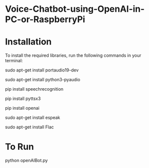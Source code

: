 # Voice-Chatbot-using-OpenAI-in-PC-or-RaspberryPi

# Installation
To install the required libraries, run the following commands in your terminal:

sudo apt-get install portaudio19-dev

sudo apt-get install python3-pyaudio

pip install speechrecognition

pip install pyttsx3

pip install openai

sudo apt-get install espeak

sudo apt-get install Flac



# To Run

python openAIBot.py
